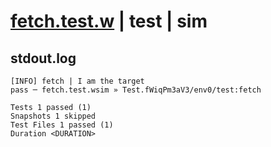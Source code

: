 # [fetch.test.w](../../../../../../examples/tests/sdk_tests/http/fetch.test.w) | test | sim

## stdout.log
```log
[INFO] fetch | I am the target
pass ─ fetch.test.wsim » Test.fWiqPm3aV3/env0/test:fetch

Tests 1 passed (1)
Snapshots 1 skipped
Test Files 1 passed (1)
Duration <DURATION>
```

